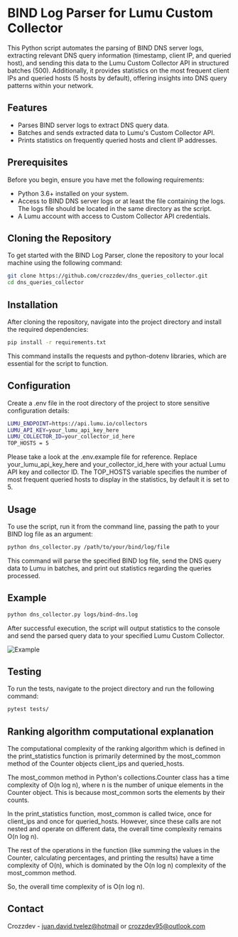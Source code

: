 # BIND Log Parser for Lumu Custom Collector

This Python script automates the parsing of BIND DNS server logs, extracting relevant DNS query information (timestamp, client IP, and queried host), and sending this data to the Lumu Custom Collector API in structured batches (500). Additionally, it provides statistics on the most frequent client IPs and queried hosts (5 hosts by default), offering insights into DNS query patterns within your network.

## Features

- Parses BIND server logs to extract DNS query data.
- Batches and sends extracted data to Lumu's Custom Collector API.
- Prints statistics on frequently queried hosts and client IP addresses.

## Prerequisites

Before you begin, ensure you have met the following requirements:

- Python 3.6+ installed on your system.
- Access to BIND DNS server logs or at least the file containing the logs. The logs file should be located in the same directory as the script.
- A Lumu account with access to Custom Collector API credentials.

## Cloning the Repository

To get started with the BIND Log Parser, clone the repository to your local machine using the following command:

```sh
git clone https://github.com/crozzdev/dns_queries_collector.git
cd dns_queries_collector

```

## Installation

After cloning the repository, navigate into the project directory and install the required dependencies:

```sh
pip install -r requirements.txt

```

This command installs the requests and python-dotenv libraries, which are essential for the script to function.

## Configuration

Create a .env file in the root directory of the project to store sensitive configuration details:

```sh
LUMU_ENDPOINT=https://api.lumu.io/collectors
LUMU_API_KEY=your_lumu_api_key_here
LUMU_COLLECTOR_ID=your_collector_id_here
TOP_HOSTS = 5
```

Please take a look at the .env.example file for reference. Replace your_lumu_api_key_here and your_collector_id_here with your actual Lumu API key and collector ID. The TOP_HOSTS variable specifies the number of most frequent queried hosts to display in the statistics, by default it is set to 5.

## Usage

To use the script, run it from the command line, passing the path to your BIND log file as an argument:

```sh
python dns_collector.py /path/to/your/bind/log/file
```

This command will parse the specified BIND log file, send the DNS query data to Lumu in batches, and print out statistics regarding the queries processed.

## Example

```sh
python dns_collector.py logs/bind-dns.log
```

After successful execution, the script will output statistics to the console and send the parsed query data to your specified Lumu Custom Collector.

![Example](https://onedrive.live.com/embed?resid=EB59B09937B52B5D%2176401&authkey=%21AG0EoyPox1mR-8I&width=660)

## Testing

To run the tests, navigate to the project directory and run the following command:

```sh
pytest tests/

```

## Ranking algorithm computational explanation

The computational complexity of the ranking algorithm which is defined in the print_statistics function is primarily determined by the most_common method of the Counter objects client_ips and queried_hosts.

The most_common method in Python's collections.Counter class has a time complexity of O(n log n), where n is the number of unique elements in the Counter object. This is because most_common sorts the elements by their counts.

In the print_statistics function, most_common is called twice, once for client_ips and once for queried_hosts. However, since these calls are not nested and operate on different data, the overall time complexity remains O(n log n).

The rest of the operations in the function (like summing the values in the Counter, calculating percentages, and printing the results) have a time complexity of O(n), which is dominated by the O(n log n) complexity of the most_common method.

So, the overall time complexity of is O(n log n).

## Contact

Crozzdev - <juan.david.tvelez@hotmail> or <crozzdev95@outlook.com>
